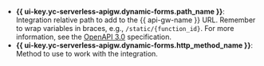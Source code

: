 * **{{ ui-key.yc-serverless-apigw.dynamic-forms.path_name }}**: Integration relative path to add to the {{ api-gw-name }} URL. Remember to wrap variables in braces, e.g., `/static/{function_id}`. For more information, see the [OpenAPI 3.0](https://github.com/OAI/OpenAPI-Specification) specification.
* **{{ ui-key.yc-serverless-apigw.dynamic-forms.http_method_name }}**: Method to use to work with the integration.
